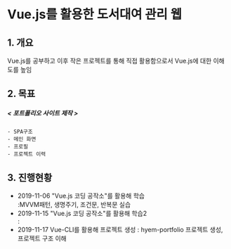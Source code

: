 Vue.js를 활용한 도서대여 관리 웹
=======================
## 1. 개요
Vue.js를 공부하고 이후 작은 프로젝트를 통해 직접 활용함으로서 Vue.js에 대한 이해도를 높임

## 2. 목표
##### < 포트폴리오 사이트 제작 >
```    
- SPA구조
- 메인 화면
- 프로필
- 프로젝트 이력
```

## 3. 진행현황
* 2019-11-06 "Vue.js 코딩 공작소"를 활용해 학습    
  :MVVM패턴, 생명주기, 조건문, 반복문 실습
* 2019-11-15 "Vue.js 코딩 공작소"를 활용해 학습2    
  :
* 2019-11-17 Vue-CLI를 활용해 프로젝트 생성
  : hyem-portfolio 프로젝트 생성, 프로젝트 구조 이해
